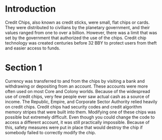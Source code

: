 # Introduction

Credit Chips, also known as credit sticks, were small, flat chips or cards.
They were distributed to civilians by the planetary government, and their values ranged from one to over a billion.
However, there was a limit that was set by the government that authorized the use of the chips.
Credit chip technology was created centuries before 32 BBY to protect users from theft and easier access to funds.

# Section 1

Currency was transferred to and from the chips by visiting a bank and withdrawing or depositing from an account.
These accounts were more often used on most Core and Colony worlds.
Because of the widespread use of credit chips, very few people ever saw actual cash as a source of income.
The Republic, Empire, and Corporate Sector Authority relied heavily on credit chips.
Credit chips had security codes and credit algorithm memory stripes that were built into them.
Modifying one of these chips was possible but extremely difficult.
Even though you could change the code to access a different account, it was still practically impossible.
Because of this, safety measures were put in place that would destroy the chip if somebody failed to correctly modify the chip.
